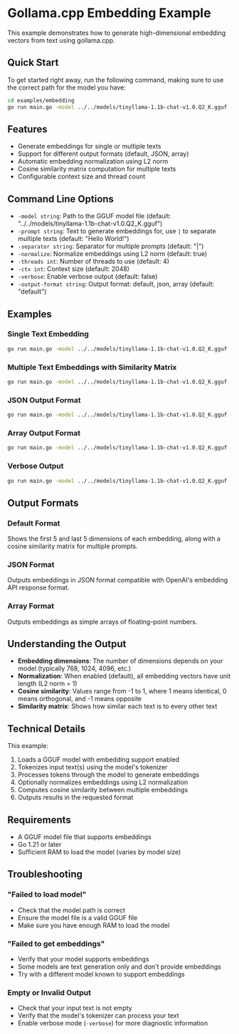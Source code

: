 # Gollama.cpp Embedding Example

This example demonstrates how to generate high-dimensional embedding vectors from text using gollama.cpp.

## Quick Start

To get started right away, run the following command, making sure to use the correct path for the model you have:

```bash
cd examples/embedding
go run main.go -model ../../models/tinyllama-1.1b-chat-v1.0.Q2_K.gguf -prompt "Hello World!"
```

## Features

- Generate embeddings for single or multiple texts
- Support for different output formats (default, JSON, array)
- Automatic embedding normalization using L2 norm
- Cosine similarity matrix computation for multiple texts
- Configurable context size and thread count

## Command Line Options

- `-model string`: Path to the GGUF model file (default: "../../models/tinyllama-1.1b-chat-v1.0.Q2_K.gguf")
- `-prompt string`: Text to generate embeddings for, use `|` to separate multiple texts (default: "Hello World!")
- `-separator string`: Separator for multiple prompts (default: "|")
- `-normalize`: Normalize embeddings using L2 norm (default: true)
- `-threads int`: Number of threads to use (default: 4)
- `-ctx int`: Context size (default: 2048)
- `-verbose`: Enable verbose output (default: false)
- `-output-format string`: Output format: default, json, array (default: "default")

## Examples

### Single Text Embedding

```bash
go run main.go -model ../../models/tinyllama-1.1b-chat-v1.0.Q2_K.gguf -prompt "The quick brown fox"
```

### Multiple Text Embeddings with Similarity Matrix

```bash
go run main.go -model ../../models/tinyllama-1.1b-chat-v1.0.Q2_K.gguf -prompt "dog|cat|animal|car"
```

### JSON Output Format

```bash
go run main.go -model ../../models/tinyllama-1.1b-chat-v1.0.Q2_K.gguf -prompt "Hello World!" -output-format json
```

### Array Output Format

```bash
go run main.go -model ../../models/tinyllama-1.1b-chat-v1.0.Q2_K.gguf -prompt "Hello World!" -output-format array
```

### Verbose Output

```bash
go run main.go -model ../../models/tinyllama-1.1b-chat-v1.0.Q2_K.gguf -prompt "Hello World!" -verbose
```

## Output Formats

### Default Format
Shows the first 5 and last 5 dimensions of each embedding, along with a cosine similarity matrix for multiple prompts.

### JSON Format
Outputs embeddings in JSON format compatible with OpenAI's embedding API response format.

### Array Format
Outputs embeddings as simple arrays of floating-point numbers.

## Understanding the Output

- **Embedding dimensions**: The number of dimensions depends on your model (typically 768, 1024, 4096, etc.)
- **Normalization**: When enabled (default), all embedding vectors have unit length (L2 norm = 1)
- **Cosine similarity**: Values range from -1 to 1, where 1 means identical, 0 means orthogonal, and -1 means opposite
- **Similarity matrix**: Shows how similar each text is to every other text

## Technical Details

This example:

1. Loads a GGUF model with embedding support enabled
2. Tokenizes input text(s) using the model's tokenizer
3. Processes tokens through the model to generate embeddings
4. Optionally normalizes embeddings using L2 normalization
5. Computes cosine similarity between multiple embeddings
6. Outputs results in the requested format

## Requirements

- A GGUF model file that supports embeddings
- Go 1.21 or later
- Sufficient RAM to load the model (varies by model size)

## Troubleshooting

### "Failed to load model"
- Check that the model path is correct
- Ensure the model file is a valid GGUF file
- Make sure you have enough RAM to load the model

### "Failed to get embeddings"
- Verify that your model supports embeddings
- Some models are text generation only and don't provide embeddings
- Try with a different model known to support embeddings

### Empty or Invalid Output
- Check that your input text is not empty
- Verify that the model's tokenizer can process your text
- Enable verbose mode (`-verbose`) for more diagnostic information
